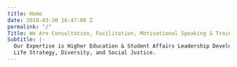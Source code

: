 ```yaml
---
title: Home
date: 2018-03-30 16:47:00 Z
permalink: "/"
Title: We Are Consultation, Facilitation, Motivational Speaking & Training Professionals
Subtitle: |-
  Our Expertise is Higher Education & Student Affairs Leadership Development,
  Life Strategy, Diversity, and Social Justice.
---
```


